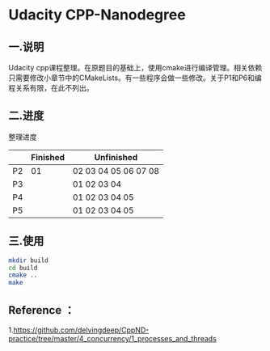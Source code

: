 # Udacity CPP-Nanodegree


## 一.说明

Udacity cpp课程整理。在原题目的基础上，使用cmake进行编译管理。相关依赖只需要修改小章节中的CMakeLists。有一些程序会做一些修改。关于P1和P6和编程关系有限，在此不列出。

## 二.进度

整理进度

|      | Finished    | Unfinished     |
| ---- | ----------- | -------------- |
|  P2  | 01          | 02 03 04 05 06 07 08|
|  P3  |             | 01 02 03 04    |
|  P4  |             | 01 02 03 04 05 |
|  P5  |             | 01 02 03 04 05 |

## 三.使用

``` bash
mkdir build
cd build
cmake ..
make
```

## Reference ：

1.https://github.com/delvingdeep/CppND-practice/tree/master/4_concurrency/1_processes_and_threads



